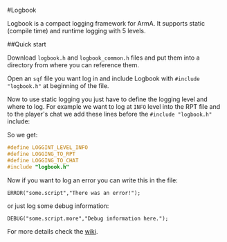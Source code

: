 #Logbook

Logbook is a compact logging framework for ArmA. It supports static (compile time) and runtime logging with 5 levels.

##Quick start

Download `logbook.h` and `logbook_common.h` files and put them into a directory from where you can reference them.

Open an `sqf` file you want log in and include Logbook with `#include "logbook.h"` at beginning of the file.

Now to use static logging you just have to define the logging level and where to log. For example we want to log at `INFO` level into the RPT file and to the player's chat we add these lines before the `#include "logbook.h"` include:


So we get:

```c++
#define LOGGINT_LEVEL_INFO
#define LOGGING_TO_RPT
#define LOGGING_TO_CHAT
#include "logbook.h"

```

Now if you want to log an error you can write this in the file:

`ERROR("some.script","There was an error!");`

or just log some debug information:

`DEBUG("some.script.more","Debug information here.");`

For more details check the [wiki](https://github.com/kami-/logbook/wiki).
